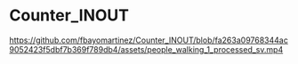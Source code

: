 # Counter_INOUT







https://github.com/fbayomartinez/Counter_INOUT/blob/fa263a09768344ac9052423f5dbf7b369f789db4/assets/people_walking_1_processed_sv.mp4

